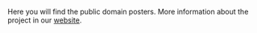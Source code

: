 Here you will find the public domain posters. More information about the project in our [website](https://asunticias-19.github.io).